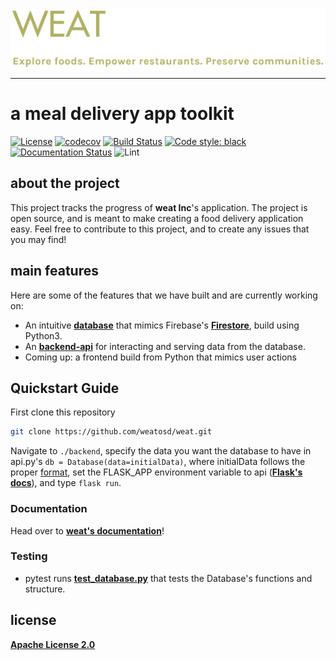 <div>
  <a href="https://weatinc.com/">
  <img src="./weat_logo.png"><br>
  </a>
</div>

-----------------

# a meal delivery app toolkit

[![License](https://img.shields.io/badge/License-Apache%202.0-blue.svg)](https://opensource.org/licenses/Apache-2.0)
[![codecov](https://codecov.io/gh/weatosd/weat/branch/objects/graph/badge.svg?token=OYYLYPDTPP)](https://codecov.io/gh/weatosd/weat)
[![Build Status](https://travis-ci.org/weatosd/weat.svg?branch=api)](https://travis-ci.org/weatosd/weat)
[![Code style: black](https://img.shields.io/badge/code%20style-black-000000.svg)](https://github.com/psf/black)
[![Documentation Status](https://readthedocs.org/projects/weat/badge/?version=latest)](https://weat.readthedocs.io/en/latest/?badge=latest)
![Lint](https://github.com/weatosd/weat/workflows/Lint/badge.svg)

## about the project

This project tracks the progress of **weat Inc**'s application. The project is open source, and is meant to make creating a food delivery application easy. Feel free to contribute to this project, and to create any issues that you may find!


## main features
Here are some of the features that we have built and are currently working on:
  - An intuitive **<a href="https://github.com/weatosd/weat/tree/main/backend-database">database</a>** that mimics Firebase's **<a href="https://firebase.google.com/docs/firestore">Firestore</a>**, build using Python3.
  - An **<a href="https://github.com/weatosd/weat/tree/main/api">backend-api</a>** for interacting and serving data from the database.
  - Coming up: a frontend build from Python that mimics user actions

## Quickstart Guide

First clone this repository
```sh
git clone https://github.com/weatosd/weat.git
```
Navigate to ```./backend```, specify the data you want the database to have in api.py's ```db = Database(data=initialData)```, where initialData follows the proper <a href="https://weat.readthedocs.io/en/latest/?badge=latest#instantiation">format</a>, set the FLASK_APP environment variable to api (<a href="https://flask.palletsprojects.com/en/1.1.x/cli/">**Flask's docs**</a>), and type ```flask run```.

### Documentation

Head over to <a href="https://weat.readthedocs.io/en/latest/?badge=latest">**weat's documentation**</a>!

### Testing
  - pytest runs **<a href="https://github.com/weatosd/weat/blob/main/test_database.py">test_database.py</a>** that tests the Database's functions and structure.

## license
**<a href="https://github.com/weatosd/weat/blob/main/LICENSE">Apache License 2.0</a>**
